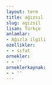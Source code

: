 ```yaml
---
layout: term
title: ağızsıl
slug: agizsil
lisan: Türkçe
anlamlar:
- Ağızla ilgili
ozellikler:
- - sıfat
ornekler:
- - ''
orneklerkaynak:
- - ''
---
```

